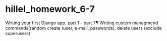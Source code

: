 # hillel_homework_6-7
Writing your first Django app, part 1 - part 7¶
Writing custem managmend commands(random create (user, e-mail, passwords), delete users (exclude superusers)
